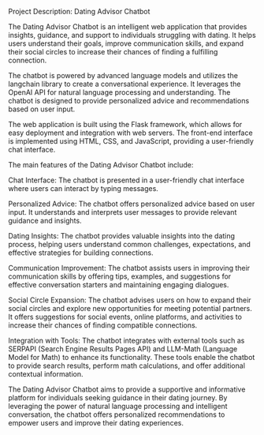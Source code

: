 Project Description: Dating Advisor Chatbot

The Dating Advisor Chatbot is an intelligent web application that provides insights, guidance, and support to individuals struggling with dating. It helps users understand their goals, improve communication skills, and expand their social circles to increase their chances of finding a fulfilling connection.

The chatbot is powered by advanced language models and utilizes the langchain library to create a conversational experience. It leverages the OpenAI API for natural language processing and understanding. The chatbot is designed to provide personalized advice and recommendations based on user input.

The web application is built using the Flask framework, which allows for easy deployment and integration with web servers. The front-end interface is implemented using HTML, CSS, and JavaScript, providing a user-friendly chat interface.

The main features of the Dating Advisor Chatbot include:

Chat Interface: The chatbot is presented in a user-friendly chat interface where users can interact by typing messages.

Personalized Advice: The chatbot offers personalized advice based on user input. It understands and interprets user messages to provide relevant guidance and insights.

Dating Insights: The chatbot provides valuable insights into the dating process, helping users understand common challenges, expectations, and effective strategies for building connections.

Communication Improvement: The chatbot assists users in improving their communication skills by offering tips, examples, and suggestions for effective conversation starters and maintaining engaging dialogues.

Social Circle Expansion: The chatbot advises users on how to expand their social circles and explore new opportunities for meeting potential partners. It offers suggestions for social events, online platforms, and activities to increase their chances of finding compatible connections.

Integration with Tools: The chatbot integrates with external tools such as SERPAPI (Search Engine Results Pages API) and LLM-Math (Language Model for Math) to enhance its functionality. These tools enable the chatbot to provide search results, perform math calculations, and offer additional contextual information.

The Dating Advisor Chatbot aims to provide a supportive and informative platform for individuals seeking guidance in their dating journey. By leveraging the power of natural language processing and intelligent conversation, the chatbot offers personalized recommendations to empower users and improve their dating experiences.
